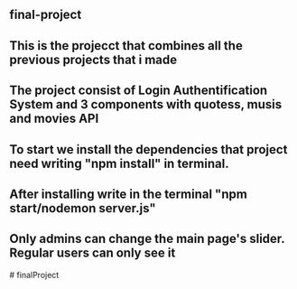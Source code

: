 ## final-project


## This is the projecct that combines all the previous projects that i made
## The project consist of Login Authentification System and 3 components with quotess, musis and movies API


## To start we install the dependencies that project need writing "npm install" in terminal.
## After installing write in the terminal "npm start/nodemon server.js"


## Only admins can change the main page's slider. Regular users can only see it
#   f i n a l P r o j e c t 
 
 
